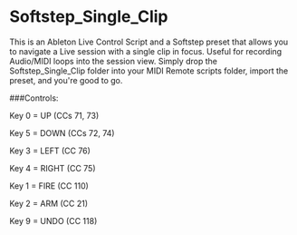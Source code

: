 # Softstep_Single_Clip
This is an Ableton Live Control Script and a Softstep preset that allows you to navigate a Live session with a single clip in focus. Useful for recording Audio/MIDI loops into the session view. Simply drop the Softstep_Single_Clip folder into your MIDI Remote scripts folder, import the preset, and you're good to go. 

###Controls: 

Key 0 = UP (CCs 71, 73)

Key 5 = DOWN (CCs 72, 74)

Key 3 = LEFT (CC 76)

Key 4 = RIGHT (CC 75)

Key 1 = FIRE (CC 110)

Key 2 = ARM (CC 21)

Key 9 = UNDO (CC 118)
